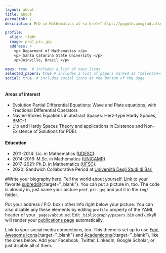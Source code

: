 ```yaml
---
layout: about
title: about
permalink: /
description: PhD in Mathematics at <a href="https://ppgmtm.posgrad.ufsc.br/">UFSC</a>. Teacher at <a href="https://www.udesc.br/international">UDESC</a>.

profile:
  align: right
  image: prof_pic.jpg
  address: >
    <p> Deparment of Mathematics </p>
    <p> Santa Catarina State University </p>
    <p>Joinville, Brazil </p>

news: true  # includes a list of news items
selected_papers: true # includes a list of papers marked as "selected={true}"
social: true  # includes social icons at the bottom of the page
---
```


#### Areas of interest
<ul>
<li> Evolution Partial Differential Equations: Wave and Plate equations, with Fractional Differential Operators  </li>
<li> Navier-Stokes Equations in abstract Spaces: Herz-type Hardy Spaces, BMO-1 </li>
<li> L^p and Hardy Spaces Theory and applications in Existence and Non-Existence of Solutions for PDEs </li>
</ul>
  
  #### Education
<ul>
<li>2011-2014: Lic. in Mathematics (<a href="https://www.udesc.br/international">UDESC</a>).</li>
<li>2014-2016: M.Sc. in Mathematics (<a href="https://www.unicamp.br/unicamp/english">UNICAMP</a>).</li>
<li>2017-2021: Ph.D. in Mathematics (<a href="https://enppgmtm.paginas.ufsc.br/">UFSC</a>).</li>
  <li>2020: Sandwich Collaborative Period at  <a href="https://www.uniba.it/english-version">Università Degli Studi di Bari</a>   
</ul>


  #Write your biography here. Tell the world about yourself. Link to your favorite [subreddit](http://reddit.com){:target="\_blank"}. You can put a picture in, too. The code is already in, just name your picture `prof_pic.jpg` and put it in the `img/` folder.

Put your address / P.O. box / other info right below your picture. You can also disable any these elements by editing `profile` property of the YAML header of your `_pages/about.md`. Edit `_bibliography/papers.bib` and Jekyll will render your [publications page](/al-folio/publications/) automatically.

Link to your social media connections, too. This theme is set up to use [Font Awesome icons](http://fortawesome.github.io/Font-Awesome/){:target="\_blank"} and [Academicons](https://jpswalsh.github.io/academicons/){:target="\_blank"}, like the ones below. Add your Facebook, Twitter, LinkedIn, Google Scholar, or just disable all of them.
